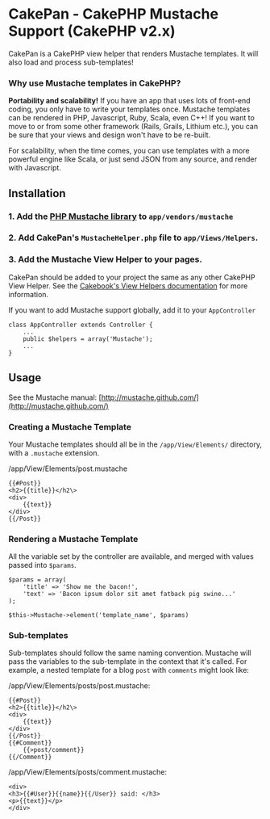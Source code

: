 # CakePan - CakePHP Mustache Support (CakePHP v2.x)

CakePan is a CakePHP view helper that renders Mustache templates. It will also load and process sub-templates!

### Why use Mustache templates in CakePHP?
<strong>Portability and scalability!</strong> If you have an app that uses lots of front-end coding, you only have to write your templates once. Mustache templates can be rendered in PHP, Javascript, Ruby, Scala, even C++! If you want to move to or from some other framework (Rails, Grails, Lithium etc.), you can be sure that your views and design won't have to be re-built.

For scalability, when the time comes, you can use templates with a more powerful engine like Scala, or just send JSON from any source, and render with Javascript. 

## Installation

### 1. Add the [PHP Mustache library](https://github.com/bobthecow/mustache.php/) to `app/vendors/mustache`
### 2. Add CakePan's `MustacheHelper.php` file to `app/Views/Helpers`. 
### 3. Add the Mustache View Helper to your pages.

CakePan should be added to your project the same as any other CakePHP View Helper. See the [Cakebook's View Helpers documentation](http://book.cakephp.org/2.0/en/views/helpers.html) for more information.

If you want to add Mustache support globally, add it to your `AppController`

	class AppController extends Controller {
		...
		public $helpers = array('Mustache');
		...
	}

## Usage

See the Mustache manual: [http://mustache.github.com/](http://mustache.github.com/)

### Creating a Mustache Template

Your Mustache templates should all be in the `/app/View/Elements/` directory, with a `.mustache` extension.

/app/View/Elements/post.mustache

	{{#Post}}
	<h2>{{title}}</h2\>
	<div>
		{{text}}
	</div>
	{{/Post}}


### Rendering a Mustache Template

All the variable set by the controller are available, and merged with values passed into `$params`.

	$params = array(
		'title' => 'Show me the bacon!',
		'text' => 'Bacon ipsum dolor sit amet fatback pig swine...'
	);

	$this->Mustache->element('template_name', $params)



### Sub-templates

Sub-templates should follow the same naming convention. Mustache will pass the variables to the sub-template in the context that it's called. For example, a nested template for a blog `post` with `comments` might look like:

/app/View/Elements/posts/post.mustache:

	{{#Post}}
	<h2>{{title}}</h2\>
	<div>
		{{text}}
	</div>
	{{/Post}}
	{{#Comment}}
		{{>post/comment}}
	{{/Comment}}

/app/View/Elements/posts/comment.mustache:

	<div>
	<h3>{{#User}}{{name}}{{/User}} said: </h3>
	<p>{{text}}</p>
	</div>